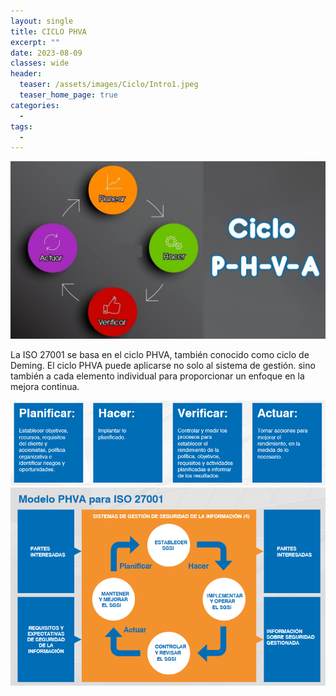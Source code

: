 ```yaml
---
layout: single
title: CICLO PHVA
excerpt: ""
date: 2023-08-09
classes: wide
header:
  teaser: /assets/images/Ciclo/Intro1.jpeg
  teaser_home_page: true
categories:
  - 
tags:
  - 
---
```


![](/assets/images/Ciclo/Intro2.jpg)

La ISO 27001 se basa en el ciclo PHVA, también conocido como ciclo de Deming. El ciclo PHVA puede aplicarse no solo al sistema de gestión. sino también a cada elemento individual para proporcionar un enfoque en la mejora continua.

<center>
    <img src='./../assets/images/Ciclo/resumen.png'>
    <img src='./../assets/images/Ciclo/PHVA.png'>
</center>

